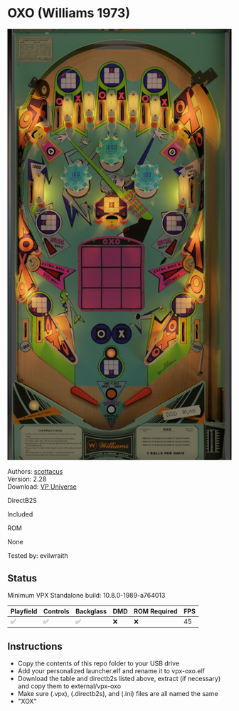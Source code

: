 # OXO (Williams 1973)

![Table Preview](../../images/vpx-oxo.jpg)

Authors: [scottacus](https://vpuniverse.com/profile/11566-scottacus/)  
Version: 2.28  
Download: [VP Universe](https://vpuniverse.com/files/file/10886-oxo-williams-1973/)

DirectB2S

Included

ROM

None

Tested by: evilwraith

## Status 

Minimum VPX Standalone build: 10.8.0-1989-a764013

| Playfield | Controls | Backglass | DMD | ROM Required | FPS | 
|-----------|----------|-----------|-----|--------------|-----|
| :white_check_mark: | :white_check_mark: | :white_check_mark: | :x: | :x: | 45 |

## Instructions

- Copy the contents of this repo folder to your USB drive
- Add your personalized launcher.elf and rename it to vpx-oxo.elf
- Download the table and directb2s listed above, extract (if necessary) and copy them to external/vpx-oxo
- Make sure (.vpx), (.directb2s), and (.ini) files are all named the same
- "XOX"
